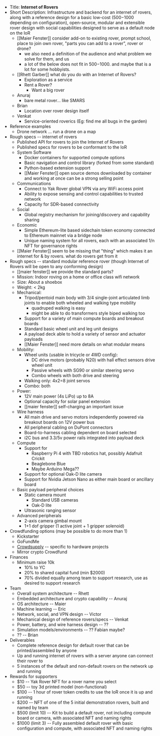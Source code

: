 - Title: **Internet of Rovers**
- Short Description: Infrastructure and backend for an internet of rovers, along with a reference design for a basic low-cost ($500-$1000 depending on configuration), open-source, modular and extensible rover design with social capabilities designed to serve as a default node on the IoR
    - [[Maier Fenster]] consider add-on to existing rover, prompt school, place to join own rover, "parts you can add to a rover", rover or drone?
        - we also need a definition of the audience and what problem we solve for them, and us
        - a lot of the below does not fit in $500-$1000. and maybe that is a lot for some hobbyists. 
    - [[Rhett Garber]] what do you do with an Internet of Rovers?
        - Exploration as a service
        - Rent a Rover?
            - Want a big rover
    - Anuraj
        - bare metal rover... like SMARS
    - Brian
        - Location over rover design itself
    - Venkat
        - Service-oriented roverics (Eg: find me all bugs in the garden)
- Reference examples
    - Drone network ... run a drone on a map
- Rough specs -- internet of rovers
    - Published API for rovers to join the Internet of Rovers
    - Published specs for rovers to be conformant to the IoR
    - System Software
        - Docker containers for supported compute options
        - Basic navigation and control library (forked from some standard)
        - Python-based extension support
        - [[Maier Fenster]] open source demos downloaded by container and working at once can be a strong selling point
    - Communications
        - Connect to Yak Rover global VPN via any WiFi access point
        - Ability to expose sensing and control capabilities to trusted network
        - Capacity for SDR-based connectivity
    - Social
        - Global registry mechanism for joining/discovery and capability sharing
    - Economic
        - Simple Ethereum-lite based sidechain token economy connected to Ethereum mainnet via a bridge node
        - Unique naming system for all rovers, each with an associated 1/n NFT for governance rights
    - [[Maier Fenster]] seem to be missing that "thing" which makes it an internet for  & by rovers. what do rovers get from it
- Rough specs -- standard modular reference rover (though Internet of Rovers will be open to any conforming design)
    - [[maier fenster]] we provide the standard parts?
    - Mission: Indoor roving on a home or office class wifi network
    - Size: About a shoebox
    - Weight: < 2kg
    - Mechanical: 
        - Tripod/pentoid main body with 3/4 single-joint articulated limb joints to enable both wheeled and walking type mobility
            - quadruped walking is easy
            - might be able to do transformers style biped walking too
        - Support for a variety of main compute boards and breakout boards
        - Standard basic wheel unit and leg unit designs  
        - A payload deck able to hold a variety of sensor and actuator payloads
        - [[Maier Fenster]] need more details on what modular means
    - Mobility: 
        - Wheel units (usable in tricycle or 4WD config): 
            - DC drive motors (probably N20) with hall effect sensors drive wheel unit
            - Passive wheels with SG90 or similar steering servo
            - Combo wheels with both drive and steering
        - Walking only: 4x2=8 joint servos 
        - Combo: both
    - Power:
        - 12V main power (4s LiPo) up to 8A
        - Optional capacity for solar panel extension
        - [[maier fenster]] self-charging an important issue
    - Wire harness
        - All main drive and servo motors independently powered via breakout boards on 12V power bus
        - All peripheral cabling on DuPont connectors
        - Board-to-harness cabling dependent on board selected
        - i2C bus and 3.3/5v power rails integrated into payload deck
    - Compute
        - Support for
            - Raspberry Pi 4 with TBD robotics hat, possibly Adafruit Crickit
            - Beaglebone Blue
            - Maybe Arduino Mega??
        - Support for optional Oak-D lite camera
        - Support for Nvidia Jetson Nano as either main board or ancillary board
    - Basic payload peripheral choices
        - Static camera mount
            - Standard USB cameras
            - Oak-D lite
        - Ultrasonic ranging sensor
    - Advanced peripherals
        - 2-axis camera gimbal mount
        - 1+1 dof gripper (1 active joint + 1 gripper solenoid)
- Crowdfunding options (may be possible to do more than 1)
    - Kickstarter
    - GoFundMe
    - [Crowdsupply](https://www.crowdsupply.com/) -- specific to hardware projects
    - Mirror crypto Crowdfund
- Finances
    - Minimum raise 10k
        - 10% to YC
        - 20% to shared capital fund (min $2000)
        - 70% divided equally among team to support research, use as desired to support research
- Team
    - Overall system architecture -- Rhett
    - Embedded architecture and crypto capability -- Anuraj
    - OS architecture -- Maier
    - Machine learning -- Eric
    - Network, social, and VPN design -- Victor
    - Mechanical design of reference rovers/specs -- Venkat
    - Power, battery, and wire harness design -- ??
    - Simulation models/environments -- ?? Fabian maybe?
    - ?? -- Brian
- Deliverables
    - Complete reference design for default rover that can be printed/assembled by anyone
    - Up and running internet of rovers with a server anyone can connect their rover to
    - 5 instances of the default and non-default rovers on the network up and running 
- Rewards for supporters
    - $10 -- Yak Rover NFT for a rover name you select
    - $50 -- toy 3d printed model (non-functional)
    - $100 -- 1 hour of rover token credits to use the IoR once it is up and running
    - $200 -- NFT of one of the 5 initial demonstration rovers, built and named by team
    - $500 (limit 10) -- Kit to build a default rover, not including compute board or camera, with associated NFT and naming rights
    - $1000 (limit 3) -- Fully assembled default rover with basic configuration and compute, with associated NFT and naming rights
